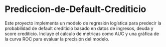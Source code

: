 # Prediccion-de-Default-Crediticio
Este proyecto implementa un modelo de regresión logística para predecir la probabilidad de default crediticio basado en datos de ingresos, deuda y score crediticio. Incluye el cálculo de métricas como AUC y una gráfica de la curva ROC para evaluar la precisión del modelo.
